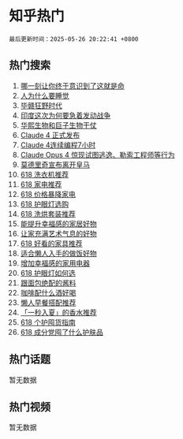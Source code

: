 # 知乎热门

`最后更新时间：2025-05-26 20:22:41 +0800`

## 热门搜索

1. [哪一刻让你终于意识到了这就是命](https://www.zhihu.com/search?q=%E5%93%AA%E4%B8%80%E5%88%BB%E8%AE%A9%E4%BD%A0%E7%BB%88%E4%BA%8E%E6%84%8F%E8%AF%86%E5%88%B0%E4%BA%86%E8%BF%99%E5%B0%B1%E6%98%AF%E5%91%BD)
1. [人为什么要睡觉](https://www.zhihu.com/search?q=%E4%BA%BA%E4%B8%BA%E4%BB%80%E4%B9%88%E8%A6%81%E7%9D%A1%E8%A7%89)
1. [毕赣狂野时代](https://www.zhihu.com/search?q=%E6%AF%95%E8%B5%A3%E7%8B%82%E9%87%8E%E6%97%B6%E4%BB%A3)
1. [印度这次为何要急着发动战争](https://www.zhihu.com/search?q=%E5%8D%B0%E5%BA%A6%E8%BF%99%E6%AC%A1%E4%B8%BA%E4%BD%95%E8%A6%81%E6%80%A5%E7%9D%80%E5%8F%91%E5%8A%A8%E6%88%98%E4%BA%89)
1. [华熙生物和巨子生物干仗](https://www.zhihu.com/search?q=%E5%8D%8E%E7%86%99%E7%94%9F%E7%89%A9%E5%92%8C%E5%B7%A8%E5%AD%90%E7%94%9F%E7%89%A9%E5%B9%B2%E4%BB%97)
1. [Claude 4 正式发布](https://www.zhihu.com/search?q=Claude%204%20%E6%AD%A3%E5%BC%8F%E5%8F%91%E5%B8%83)
1. [Claude 4连续编程7小时](https://www.zhihu.com/search?q=Claude%204%E8%BF%9E%E7%BB%AD%E7%BC%96%E7%A8%8B7%E5%B0%8F%E6%97%B6)
1. [Claude Opus 4 惊现试图逃逸、勒索工程师等行为](https://www.zhihu.com/search?q=Claude%20Opus%204%20%E6%83%8A%E7%8E%B0%E8%AF%95%E5%9B%BE%E9%80%83%E9%80%B8%E3%80%81%E5%8B%92%E7%B4%A2%E5%B7%A5%E7%A8%8B%E5%B8%88%E7%AD%89%E8%A1%8C%E4%B8%BA)
1. [莫德里奇宣布离开皇马](https://www.zhihu.com/search?q=%E8%8E%AB%E5%BE%B7%E9%87%8C%E5%A5%87%E5%AE%A3%E5%B8%83%E7%A6%BB%E5%BC%80%E7%9A%87%E9%A9%AC)
1. [618 洗衣机推荐](https://www.zhihu.com/search?q=618%20%E6%B4%97%E8%A1%A3%E6%9C%BA%E6%8E%A8%E8%8D%90)
1. [618 家电推荐](https://www.zhihu.com/search?q=618%20%E5%AE%B6%E7%94%B5%E6%8E%A8%E8%8D%90)
1. [618 价格暴降家电](https://www.zhihu.com/search?q=618%20%E4%BB%B7%E6%A0%BC%E6%9A%B4%E9%99%8D%E5%AE%B6%E7%94%B5)
1. [618 护眼灯选购](https://www.zhihu.com/search?q=618%20%E6%8A%A4%E7%9C%BC%E7%81%AF%E9%80%89%E8%B4%AD)
1. [618 洗烘套装推荐](https://www.zhihu.com/search?q=618%20%E6%B4%97%E7%83%98%E5%A5%97%E8%A3%85%E6%8E%A8%E8%8D%90)
1. [能提升幸福感的家居好物](https://www.zhihu.com/search?q=%E8%83%BD%E6%8F%90%E5%8D%87%E5%B9%B8%E7%A6%8F%E6%84%9F%E7%9A%84%E5%AE%B6%E5%B1%85%E5%A5%BD%E7%89%A9)
1. [让家充满艺术气息的好物](https://www.zhihu.com/search?q=%E8%AE%A9%E5%AE%B6%E5%85%85%E6%BB%A1%E8%89%BA%E6%9C%AF%E6%B0%94%E6%81%AF%E7%9A%84%E5%A5%BD%E7%89%A9)
1. [618 好看的家具推荐](https://www.zhihu.com/search?q=618%20%E5%A5%BD%E7%9C%8B%E7%9A%84%E5%AE%B6%E5%85%B7%E6%8E%A8%E8%8D%90)
1. [适合懒人入手的做饭好物](https://www.zhihu.com/search?q=%E9%80%82%E5%90%88%E6%87%92%E4%BA%BA%E5%85%A5%E6%89%8B%E7%9A%84%E5%81%9A%E9%A5%AD%E5%A5%BD%E7%89%A9)
1. [增加幸福感的家用电器](https://www.zhihu.com/search?q=%E5%A2%9E%E5%8A%A0%E5%B9%B8%E7%A6%8F%E6%84%9F%E7%9A%84%E5%AE%B6%E7%94%A8%E7%94%B5%E5%99%A8)
1. [618 护眼灯如何选](https://www.zhihu.com/search?q=618%20%E6%8A%A4%E7%9C%BC%E7%81%AF%E5%A6%82%E4%BD%95%E9%80%89)
1. [跟面包绝配的酱料](https://www.zhihu.com/search?q=%E8%B7%9F%E9%9D%A2%E5%8C%85%E7%BB%9D%E9%85%8D%E7%9A%84%E9%85%B1%E6%96%99)
1. [咖啡配什么酒好喝](https://www.zhihu.com/search?q=%E5%92%96%E5%95%A1%E9%85%8D%E4%BB%80%E4%B9%88%E9%85%92%E5%A5%BD%E5%96%9D)
1. [懒人早餐搭配推荐](https://www.zhihu.com/search?q=%E6%87%92%E4%BA%BA%E6%97%A9%E9%A4%90%E6%90%AD%E9%85%8D%E6%8E%A8%E8%8D%90)
1. [「一秒入夏」的香水推荐](https://www.zhihu.com/search?q=%E3%80%8C%E4%B8%80%E7%A7%92%E5%85%A5%E5%A4%8F%E3%80%8D%E7%9A%84%E9%A6%99%E6%B0%B4%E6%8E%A8%E8%8D%90)
1. [618 个护囤货指南](https://www.zhihu.com/search?q=618%20%E4%B8%AA%E6%8A%A4%E5%9B%A4%E8%B4%A7%E6%8C%87%E5%8D%97)
1. [618 成分党囤了什么护肤品](https://www.zhihu.com/search?q=618%20%E6%88%90%E5%88%86%E5%85%9A%E5%9B%A4%E4%BA%86%E4%BB%80%E4%B9%88%E6%8A%A4%E8%82%A4%E5%93%81)

## 热门话题

暂无数据

## 热门视频

暂无数据
